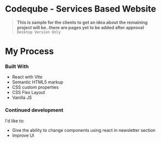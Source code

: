 # Codeqube - Services Based Website

> **This is sample for the clients to get an idea about the remaining project will be..there are pages yet to be added after approval**
> `Desktop Version Only`

# My Process
### Built With

- React with VIte
- Semantic HTML5 markup
- CSS custom properties
- CSS Flex Layout
- Vanilla JS

### Continued development
I'd like to:
- Give the ability to change components using react in newsletter section
- Improve UI 
